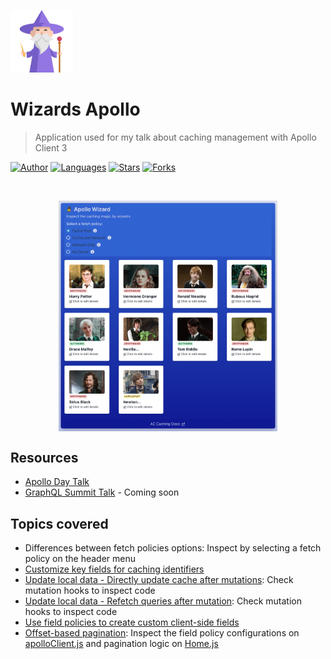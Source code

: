 <p align="left">
   <img src=".github/docs/logo.png" width="100"/>
</p>

# Wizards Apollo 
> Application used for my talk about caching management with Apollo Client 3

[![Author](https://img.shields.io/badge/author-LauraBeatris-191F2B?style=flat-square)](https://github.com/LauraBeatris)
[![Languages](https://img.shields.io/github/languages/count/LauraBeatris/wizards-apollo?color=%23191F2B&style=flat-square)](#)
[![Stars](https://img.shields.io/github/stars/LauraBeatris/wizards-apollo?color=191F2B&style=flat-square)](https://github.com/LauraBeatris/wizards-apollo/stargazers)
[![Forks](https://img.shields.io/github/forks/LauraBeatris/wizards-apollo?color=%23191F2B&style=flat-square)](https://github.com/LauraBeatris/wizards-apollo/network/members)

<br />
<p align="center">
  <img align="center" width="350" src=".github/docs/home.png" alt="Color Mode" border="0">
</p>


## Resources
- [Apollo Day Talk](https://www.youtube.com/watch?v=PcAl3lRF4fQ&t=8s)
- [GraphQL Summit Talk]() - Coming soon

## Topics covered 
- Differences between fetch policies options: Inspect by selecting a fetch policy on the header menu
- [Customize key fields for caching identifiers](https://github.com/LauraBeatris/wizards-apollo/blob/05c2c84c86785e7ca87fcd517cb2e0d537303e06/src/config/apolloClient.js#L8)
- [Update local data - Directly update cache after mutations](https://github.com/LauraBeatris/wizards-apollo/tree/update-local-data-without-refetch-queries): Check mutation hooks to inspect code
- [Update local data - Refetch queries after mutation](https://github.com/LauraBeatris/wizards-apollo/tree/update-local-data-with-refetch-queries): Check mutation hooks to inspect code
- [Use field policies to create custom client-side fields](https://github.com/LauraBeatris/wizards-apollo/blob/6395f7059b56e17ef8148cd4430b52223cb9658a/src/config/apolloClient.js#L8)
- [Offset-based pagination](https://github.com/LauraBeatris/wizards-apollo/tree/apply-pagination-wizards-and-comments): Inspect the field policy configurations on [apolloClient.js](https://github.com/LauraBeatris/wizards-apollo/blob/d095de555990c871dec89c3d137d7187e55e4fb6/src/config/apolloClient.js#L8) and pagination logic on [Home.js](https://github.com/LauraBeatris/wizards-apollo/blob/d095de555990c871dec89c3d137d7187e55e4fb6/src/pages/Home/index.js#L38)

